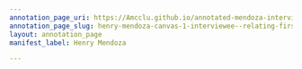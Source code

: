 ```yaml
---
annotation_page_uri: https://Amcclu.github.io/annotated-mendoza-interview/annotations/henry-mendoza-canvas-1-interviewee--relating-firsthand-experience--mimicking--body-language--smiles-.json
annotation_page_slug: henry-mendoza-canvas-1-interviewee--relating-firsthand-experience--mimicking--body-language--smiles-
layout: annotation_page
manifest_label: Henry Mendoza

---
```

